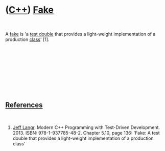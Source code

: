 
 

 

 

 

 

([C++](Cpp.md)) [Fake](CppFake.md)
====================================

 

A [fake](CppFake.md) is 'a [test double](CppTestDouble.md) that
provides a light-weight implementation of a production
[class](CppClass.md)' \[1\].

 

 

 

 

 

[References](CppReferences.md)
-------------------------------

 

1.  [Jeff Langr](CppJeffLangr.md). Modern C++ Programming with
    Test-Driven Development. 2013. ISBN: 978-1-937785-48-2. Chapter
    5.10, page 136: 'Fake: A test double that provides a light-weight
    implementation of a production class'

 

 

 

 

 

 


